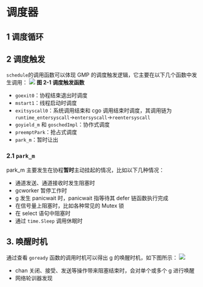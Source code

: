 # 调度器
## 1 调度循环
## 2 调度触发
`schedule`的调用函数可以体现 GMP 的调度触发逻辑，它主要在以下几个函数中发生调用：
![](Pasted%20image%2020230805165948.png)
**图 2-1 调度触发函数**
- `goexit0`：协程结束退出时调度
- `mstart1`：线程启动时调度
- `exitsyscall0`：系统调用结束和 cgo 调用结束时调度，其调用链为`runtime_entersyscall`->`entersyscall`->`reentersyscall`
- `goyield_m` 和 `goschedImpl`：协作式调度
- `preemptPark`：抢占式调度
- `park_m`：暂时让出
### 2.1 `park_m` 
park_m 主要发生在协程**暂时**主动挂起的情况，比如以下几种情况：
- 通道发送、通道接收时发生阻塞时
- gcworker 暂停工作时
- g 发生 panicwait 时，panicwait 指等待其 defer 链函数执行完成
- 在信号量上阻塞时，比如各种常见的 Mutex 锁
- 在 select 语句中阻塞时
- 通过 `time.Sleep` 调用休眠时
## 3. 唤醒时机
通过查看 `goready` 函数的调用时机可以得出 g 的唤醒时机，如下图所示：
![](Pasted%20image%2020230805171553.png)
- chan 关闭、接受、发送等操作带来阻塞结束时，会对单个或多个 g 进行唤醒
- 网络轮训器发现